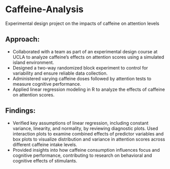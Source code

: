 # Caffeine-Analysis
Experimental design project on the impacts of caffeine on attention levels

## Approach:
- Collaborated with a team as part of an experimental design course at UCLA to analyze caffeine’s effects on attention scores using a simulated island environment.
- Designed a two-way randomized block experiment to control for variability and ensure reliable data collection.
- Administered varying caffeine doses followed by attention tests to measure cognitive performance.
- Applied linear regression modeling in R to analyze the effects of caffeine on attention scores.

## Findings:
- Verified key assumptions of linear regression, including constant variance, linearity, and normality, by reviewing diagnostic plots.
 Used interaction plots to examine combined effects of predictor variables and box plots to visualize distribution and variance in attention scores across different caffeine intake levels.
- Provided insights into how caffeine consumption influences focus and cognitive performance, contributing to research on behavioral and cognitive effects of stimulants.
